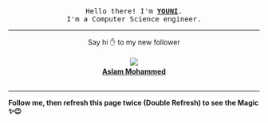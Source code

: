 
<p align='center'>
<samp>
Hello there! I'm <b><a rel='nofollow noopener noreferrer' target='_blank' href='https://github.com/abdelyouni'>YOUNI</a></b>.
<br>I'm a Computer Science engineer.
</samp>
</p>
<hr>
<p align='center'>
<span>Say hi ✋ to my new follower </span></br></br>
<img src='https://avatars1.githubusercontent.com/u/28915508?s=100&amp;v=4'><img src='https://maisonpizza.com/github/abdelyouni/1609915230_img.png' width='1' height='1'><b></br>
<a rel='nofollow noopener noreferrer' target='_blank' href='https://github.com/AssSam7'>Aslam Mohammed</a></b></br></br>
</p>
<hr>
<b>Follow me, then refresh this page twice (Double Refresh) to see the Magic ✨😉</b> 
